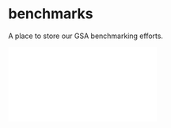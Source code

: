 # benchmarks
A place to store our GSA benchmarking efforts.

![single-sample](/single-sample/README.md)
